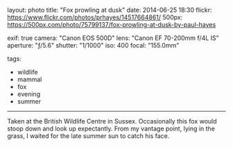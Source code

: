 layout: photo
title: "Fox prowling at dusk"
date: 2014-06-25 18:30
flickr: https://www.flickr.com/photos/prhayes/14517664861/
500px: https://500px.com/photo/75799137/fox-prowling-at-dusk-by-paul-hayes

exif: true
camera: "Canon EOS 500D"
lens: "Canon EF 70-200mm f/4L IS"
aperture: "ƒ/5.6"
shutter: "1/1000"
iso: 400
focal: "155.0mm"

tags:
  - wildlife
  - mammal
  - fox
  - evening
  - summer
---

Taken at the British Wildlife Centre in Sussex. Occasionally this fox would stoop down and look up expectantly. From my vantage point, lying in the grass, I waited for the late summer sun to catch his face.
